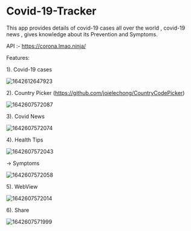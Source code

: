 # Covid-19-Tracker
This app provides details of covid-19 cases all over the world , covid-19 news , gives knowledge about its Prevention and Symptoms.

API :- https://corona.lmao.ninja/

Features:

1). Covid-19 cases

![1642612647923](https://user-images.githubusercontent.com/73877619/150181334-86e30c65-4f2c-4a52-8ab2-acda1da95514.jpg)

2). Country Picker (https://github.com/joielechong/CountryCodePicker)

![1642607572087](https://user-images.githubusercontent.com/73877619/150181971-55a600d4-fc57-4374-8eb2-eaa1783a0991.jpg)


3). Covid News

![1642607572074](https://user-images.githubusercontent.com/73877619/150181437-c3eec5fe-d84a-4a86-b80e-58958ad7f154.jpg)

4). Health Tips

![1642607572043](https://user-images.githubusercontent.com/73877619/150181558-09baeb89-3c40-4695-be8c-ba6ecd5bbf84.jpg)

-> Symptoms

![1642607572058](https://user-images.githubusercontent.com/73877619/150181571-4c6cb3fc-c932-455f-a9fe-9bcabd258279.jpg)

5). WebView

![1642607572014](https://user-images.githubusercontent.com/73877619/150181785-dc79ae92-4510-4a59-828e-91f386c28ee5.jpg)

6). Share

![1642607571999](https://user-images.githubusercontent.com/73877619/150181834-bcc7fe58-9d4f-4499-8e5b-bde0d971bce2.jpg)


